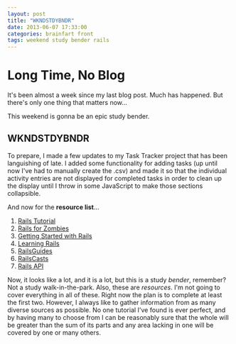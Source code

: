 ```yaml
--- 
layout: post
title: "WKNDSTDYBNDR"
date: 2013-06-07 17:33:00
categories: brainfart front
tags: weekend study bender rails
---
```


# Long Time, No Blog

It's been almost a week since my last blog post. Much has happened. But there's only one thing that matters now... 

This weekend is gonna be an epic study bender. 

## WKNDSTDYBNDR

To prepare, I made a few updates to my Task Tracker project that has been languishing of late. I added some functionality for adding tasks (up until now I've had to manually create the .csv) and made it so that the individual activity entries are not displayed for completed tasks in order to clean up the display until I throw in some JavaScript to make those sections collapsible. 

And now for the __resource list__...

1. [Rails Tutorial][rt]
2. [Rails for Zombies][rfz]
3. [Getting Started with Rails][gswr]
4. [Learning Rails][lr]
5. [RailsGuides][rg]
6. [RailsCasts][rc]
7. [Rails API][rapi]

Now, it looks like a lot, and it is a lot, but this is a study _bender_, remember? Not a study walk-in-the-park. Also, these are _resources_. I'm not going to cover everything in all of these. Right now the plan is to complete at least the first two. However, I always like to gather information from as many diverse sources as possible. No one tutorial I've found is ever perfect, and by having many to choose from I can be reasonably sure that the whole will be greater than the sum of its parts and any area lacking in one will be covered by one or many others. 

[rt]: http://ruby.railstutorial.org/ruby-on-rails-tutorial-book
[rfz]: http://www.codeschool.com/courses/rails-for-zombies-2
[gswr]: http://rails.nuvvo.com/lesson/6187-getting-started-with-rails
[lr]: http://www.buildingwebapps.com/learningrails
[rg]: http://guides.rubyonrails.org/getting_started.html
[rc]: http://railscasts.com/
[rapi]: http://api.rubyonrails.org/
